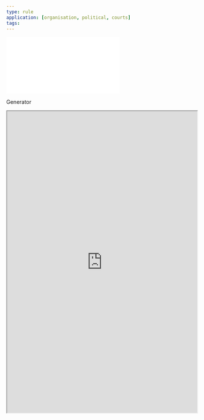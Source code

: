 ```yaml
---
type: rule
application: [organisation, political, courts] 
tags: 
---
```


![](_aux/Godbound_FreeVersion-062516.pdf#page=106)

Generator

<iframe src="https://perchance.org/hiq856wnoc" width="100%" height=800>
</iframe>
